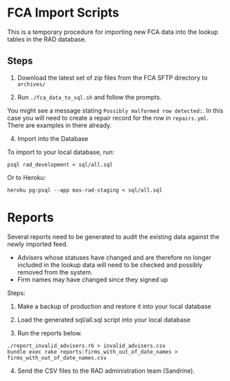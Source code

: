# FCA Import Scripts

This is a temporary procedure for importing new FCA data into the lookup tables
in the RAD database.

## Steps

1) Download the latest set of zip files from the FCA SFTP directory to `archives/`

2) Run `./fca_data_to_sql.sh` and follow the prompts.

You might see a message stating `Possibly malformed row detected:`. In this case
you will need to create a repair record for the row in `repairs.yml`. There are
examples in there already.

4) Import into the Database

To import to your local database, run:

```
psql rad_development < sql/all.sql
```

Or to Heroku:

```
heroku pg:psql --app mas-rad-staging < sql/all.sql
```

# Reports

Several reports need to be generated to audit the existing data against the
newly imported feed.

* Advisers whose statuses have changed and are therefore no longer included in
  the lookup data will need to be checked and possibly removed from the system.
* Firm names may have changed since they signed up

Steps:

1) Make a backup of production and restore it into your local database

2) Load the generated sql/all.sql script into your local database

3) Run the reports below.

```
./report_invalid_advisers.rb > invalid_advisers.csv
bundle exec rake reports:firms_with_out_of_date_names > firms_with_out_of_date_names.csv
```

4) Send the CSV files to the RAD administration team (Sandrine).
